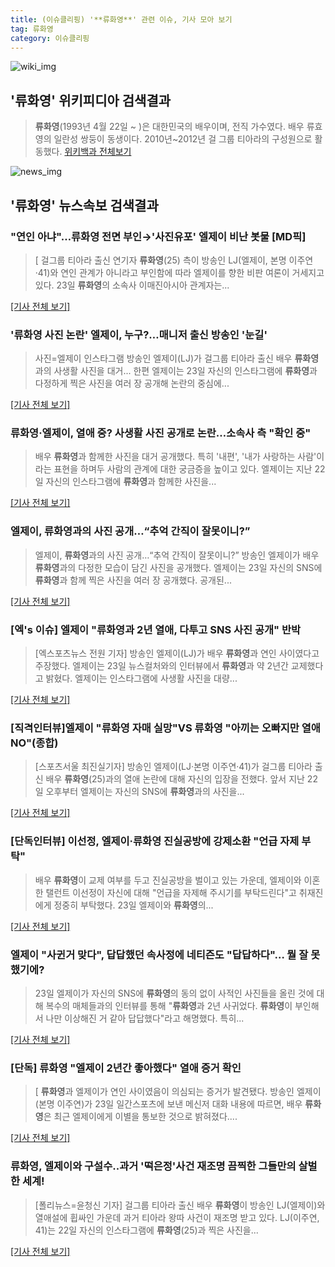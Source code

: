 ```yaml
---
title: (이슈클리핑) '**류화영**' 관련 이슈, 기사 모아 보기
tag: 류화영
category: 이슈클리핑
---
```

![wiki_img](https://user-images.githubusercontent.com/42597476/44503234-41136a80-a6d0-11e8-9071-6fc6418eafe4.png)
## **'**류화영**'** 위키피디아 검색결과
>**류화영**(1993년 4월 22일 ~ )은 대한민국의 배우이며, 전직 가수였다. 배우 류효영의 일란성 쌍둥이 동생이다. 2010년~2012년 걸 그룹 티아라의 구성원으로 활동했다.
<a href="https://ko.wikipedia.org/wiki/류화영" target="_blank">위키백과 전체보기</a>

![news_img](https://user-images.githubusercontent.com/42597476/44507050-1206f400-a6e4-11e8-8d98-7ffbfebb353f.png)

## **'**류화영**'** 뉴스속보 검색결과
### "연인 아냐"…**류화영** 전면 부인→'사진유포' 엘제이 비난 봇물 [MD픽]

>[ 걸그룹 티아라 출신 연기자 **류화영**(25) 측이 방송인 LJ(엘제이, 본명 이주연·41)와 연인 관계가 아니라고 부인함에 따라 엘제이를 향한 비판 여론이 거세지고 있다. 23일 **류화영**의 소속사 이매진아시아 관계자는...

[[기사 전체 보기]](http://www.mydaily.co.kr/new_yk/html/read.php?newsid=201808230908716847&ext=na)

### '**류화영** 사진 논란' 엘제이, 누구?…매니저 출신 방송인 '눈길'

>사진=엘제이 인스타그램 방송인 엘제이(LJ)가 걸그룹 티아라 출신 배우 **류화영**과의 사생활 사진을 대거... 한편 엘제이는 23일 자신의 인스타그램에 **류화영**과 다정하게 찍은 사진을 여러 장 공개해 논란의 중심에...

[[기사 전체 보기]](http://sports.hankooki.com/lpage/entv/201808/sp20180823083044136730.htm)

### **류화영**·엘제이, 열애 중? 사생활 사진 공개로 논란…소속사 측 "확인 중"

>배우 **류화영**과 함께한 사진을 대거 공개했다. 특히 '내편', '내가 사랑하는 사람'이라는 표현을 하며두 사람의 관계에 대한 궁금증을 높이고 있다. 엘제이는 지난 22일 자신의 인스타그램에 **류화영**과 함께한 사진을...

[[기사 전체 보기]](http://www.tvreport.co.kr/?c=news&m=newsview&idx=1076010)

### 엘제이, **류화영**과의 사진 공개…“추억 간직이 잘못이니?”

>엘제이, **류화영**과의 사진 공개…“추억 간직이 잘못이니?” 방송인 엘제이가 배우 **류화영**과의 다정한 모습이 담긴 사진을 공개했다. 엘제이는 23일 자신의 SNS에 **류화영**과 함께 찍은 사진을 여러 장 공개했다. 공개된...

[[기사 전체 보기]](http://sports.donga.com/3/all/20180823/91636636/1)

### [엑's 이슈] 엘제이 "**류화영**과 2년 열애, 다투고 SNS 사진 공개" 반박

>[엑스포츠뉴스 전원 기자] 방송인 엘제이(LJ)가 배우 **류화영**과 연인 사이였다고 주장했다. 엘제이는 23일 뉴스컬처와의 인터뷰에서 **류화영**과 약 2년간 교제했다고 밝혔다. 엘제이는 인스타그램에 사생활 사진을 대량...

[[기사 전체 보기]](http://www.xportsnews.com/?ac=article_view&entry_id=1011289)

### [직격인터뷰]엘제이 "**류화영** 자매 실망"VS **류화영** "아끼는 오빠지만 열애 NO"(종합)

>[스포츠서울 최진실기자] 방송인 엘제이(LJ·본명 이주연·41)가 걸그룹 티아라 출신 배우 **류화영**(25)과의 열애 논란에 대해 자신의 입장을 전했다. 앞서 지난 22일 오후부터 엘제이는 자신의 SNS에 **류화영**과의 사진을...

[[기사 전체 보기]](http://www.sportsseoul.com/news/read/672845)

### [단독인터뷰] 이선정, 엘제이·**류화영** 진실공방에 강제소환 "언급 자제 부탁"

>배우 **류화영**이 교제 여부를 두고 진실공방을 벌이고 있는 가운데, 엘제이와 이혼한 탤런트 이선정이 자신에 대해 "언급을 자제해 주시기를 부탁드린다"고 취재진에게 정중히 부탁했다. 23일 엘제이와 **류화영**의...

[[기사 전체 보기]](http://enews24.tving.com/news/article.asp?nsID=1299080)

### 엘제이 "사귄거 맞다", 답답했던 속사정에 네티즌도 "답답하다"… 뭘 잘 못 했기에?

>23일 엘제이가 자신의 SNS에 **류화영**의 동의 없이 사적인 사진들을 올린 것에 대해 복수의 매체들과의 인터뷰를 통해 "**류화영**과 2년 사귀었다. **류화영**이 부인해서 나만 이상해진 거 같아 답답했다"라고 해명했다. 특히...

[[기사 전체 보기]](http://www.dtoday.co.kr/news/articleView.html?idxno=276115)

### [단독] **류화영** "엘제이 2년간 좋아했다" 열애 증거 확인

>[ **류화영**과 엘제이가 연인 사이였음이 의심되는 증거가 발견됐다. 방송인 엘제이(본명 이주연)가 23일 일간스포츠에 보낸 메신저 대화 내용에 따르면, 배우 **류화영**은 최근 엘제이에게 이별을 통보한 것으로 밝혀졌다....

[[기사 전체 보기]](http://isplus.live.joins.com/news/article/aid.asp?aid=22501585)

### **류화영**, 엘제이와 구설수..과거 '떡은정'사건 재조명 끔찍한 그들만의 살벌한 세계!

>[폴리뉴스=윤청신 기자] 걸그룹 티아라 출신 배우 **류화영**이 방송인 LJ(엘제이)와 열애설에 휩싸인 가운데 과거 티아라 왕따 사건이 재조명 받고 있다. LJ(이주연, 41)는 22일 자신의 인스타그램에 **류화영**(25)과 찍은 사진을...

[[기사 전체 보기]](http://www.polinews.co.kr/news/article.html?no=365420)


